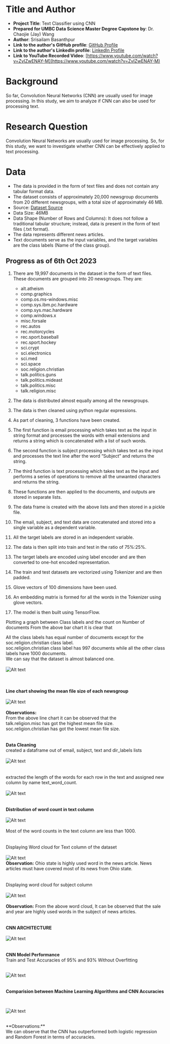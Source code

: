 # Title and Author

- **Project Title**: Text Classifier using CNN
- **Prepared for UMBC Data Science Master Degree Capstone by**: Dr. Chaojie (Jay) Wang
- **Author**: Srisailam Basanthpur
- **Link to the author's GitHub profile**: [GitHub Profile](https://github.com/sribasanth123)
- **Link to the author's LinkedIn profile**: [LinkedIn Profile](https://www.linkedin.com/in/srisailam-basanthpur-687390184/)
- **Link to YouTube Recorded Video**: [https://www.youtube.com/watch?v=ZvIZwENAY-M](https://www.youtube.com/watch?v=ZvIZwENAY-M)


# Background

So far, Convolution Neural Networks (CNN) are usually used for image processing. In this study, we aim to analyze if CNN can also be used for processing text.

# Research Question

Convolution Neural Networks are usually used for image processing. So, for this study, we want to investigate whether CNN can be effectively applied to text processing.

# Data

- The data is provided in the form of text files and does not contain any tabular format data.
- The dataset consists of approximately 20,000 newsgroup documents from 20 different newsgroups, with a total size of approximately 46 MB.
- Source: [Dataset Source](https://archive.ics.uci.edu/dataset/113/twenty+newsgroups)
- Data Size: 46MB
- Data Shape (Number of Rows and Columns): It does not follow a traditional tabular structure; instead, data is present in the form of text files (.txt format).
- The data represents different news articles.
- Text documents serve as the input variables, and the target variables are the class labels (Name of the class group).

## Progress as of 6th Oct 2023

1. There are 19,997 documents in the dataset in the form of text files. These documents are grouped into 20 newsgroups. They are:

   - alt.atheism
   - comp.graphics
   - comp.os.ms-windows.misc
   - comp.sys.ibm.pc.hardware
   - comp.sys.mac.hardware
   - comp.windows.x
   - misc.forsale
   - rec.autos
   - rec.motorcycles
   - rec.sport.baseball
   - rec.sport.hockey
   - sci.crypt
   - sci.electronics
   - sci.med
   - sci.space
   - soc.religion.christian
   - talk.politics.guns
   - talk.politics.mideast
   - talk.politics.misc
   - talk.religion.misc

2. The data is distributed almost equally among all the newsgroups.

3. The data is then cleaned using python regular expressions.

4. As part of cleaning, 3 functions have been created.

5. The first function is email processing which takes text as the input in string format and processes the words with email extensions and returns a string which is concatenated with a list of such words.

6. The second function is subject processing which takes text as the input and processes the text line after the word “Subject” and returns the string.

7. The third function is text processing which takes text as the input and performs a series of operations to remove all the unwanted characters and returns the string.

8. These functions are then applied to the documents, and outputs are stored in separate lists.

9. The data frame is created with the above lists and then stored in a pickle file.

10. The email, subject, and text data are concatenated and stored into a single variable as a dependent variable.

11. All the target labels are stored in an independent variable.

12. The data is then split into train and test in the ratio of 75%:25%.

13. The target labels are encoded using label encoder and are then converted to one-hot encoded representation.

14. The train and test datasets are vectorized using Tokenizer and are then padded.

15. Glove vectors of 100 dimensions have been used.

16. An embedding matrix is formed for all the words in the Tokenizer using glove vectors.

17. The model is then built using TensorFlow.

Plotting a graph between Class labels and the count on Number of documents
From the above bar chart it is clear that

All the class labels has equal number of documents except for the soc.religion.christian class label.
</br>
soc.religion.christian class label has 997 documents while all the other class labels have 1000 documents.
</br>
We can say that the dataset is almost balanced one.
</br>
</br>
![Alt text](../Assets/Image1.png)
</br>
</br>
</br>
</br>
**Line chart showing the mean file size of each newsgroup**
</br>
</br>
![Alt text](../Assets/Image2.png)
</br>
</br>
**Observations:**
</br>
From the above line chart it can be observed that the
</br>
talk.religion.misc has got the highest mean file size.</br>
soc.religion.christian has got the lowest mean file size.
</br>
</br>
</br>
**Data Cleaning**
</br>
created a dataframe out of email, subject, text and dir_labels lists
</br>
</br>
![Alt text](../Assets/Image4.png)
</br>
</br>
</br>
extracted the length of the words for each row in the text and assigned new column by name text_word_count.
</br>
</br>
![Alt text](../Assets/Image5.png)
</br>
</br>
</br>
**Distribution of word count in text column**
</br>
</br>
![Alt text](../Assets/Image6.png)
</br>
</br>
Most of the word counts in the text column are less than 1000.
</br>
</br>
</br>
Displaying Word cloud for Text column of the dataset
</br>
</br>
![Alt text](../Assets/Image7.png)
</br>
**Observation:** Ohio state is highly used word in the news article. News articles must have covered most of its news from Ohio state.
</br>
</br>
</br>
Displaying word cloud for subject column
</br>
</br>
![Alt text](../Assets/Image8.png)
</br>
</br>
**Observation:** From the above word cloud, It can be observed that the sale and year are highly used words in the subject of news articles.
</br>
</br>
</br>
**CNN ARCHITECTURE**
</br>
</br>
![Alt text](../Assets/Image9.png)
</br>
</br>
</br>
**CNN Model Performance**
</br>
Train and Test Accuracies of 95% and 93% Without Overfitting
</br>
</br>

![Alt text](../Assets/Image10.png)
</br>
</br>
</br>
**Comparision between Machine Learning Algorithms and CNN Accuracies**

</br>

![Alt text](../Assets/Image11.png)

</br>
**Observations:**
</br>
We can observe that the CNN has outperformed both logistic regression and Random Forest in terms of accuracies.
